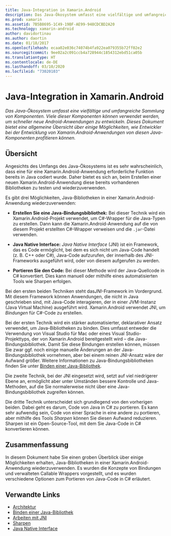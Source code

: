 ```yaml
---
title: Java-Integration in Xamarin.Android
description: Das Java-Ökosystem umfasst eine vielfältige und umfangreiche Sammlung von Komponenten. Viele dieser Komponenten können verwendet werden, um schneller neue Android-Anwendungen zu entwickeln. Dieses Dokument bietet eine allgemeine Übersicht über einige Möglichkeiten, wie Entwickler bei der Entwicklung von Xamarin.Android-Anwendungen von diesen Java-Komponenten profitieren können.
ms.prod: xamarin
ms.assetid: 7B5B8695-1C49-19BF-AE99-948CDCBD2A20
ms.technology: xamarin-android
author: davidortinau
ms.author: daortin
ms.date: 01/18/2017
ms.openlocfilehash: ecaa02e036c74074b4fa922ea079355b72ff02e2
ms.sourcegitcommit: 9ee02a2c091ccb4a728944c1854312ebd51ca05b
ms.translationtype: HT
ms.contentlocale: de-DE
ms.lasthandoff: 03/10/2020
ms.locfileid: "73020103"
---
```

# <a name="java-integration-with-xamarinandroid"></a>Java-Integration in Xamarin.Android

_Das Java-Ökosystem umfasst eine vielfältige und umfangreiche Sammlung von Komponenten. Viele dieser Komponenten können verwendet werden, um schneller neue Android-Anwendungen zu entwickeln. Dieses Dokument bietet eine allgemeine Übersicht über einige Möglichkeiten, wie Entwickler bei der Entwicklung von Xamarin.Android-Anwendungen von diesen Java-Komponenten profitieren können._

## <a name="overview"></a>Übersicht

Angesichts des Umfangs des Java-Ökosystems ist es sehr wahrscheinlich, dass eine für eine Xamarin.Android-Anwendung erforderliche Funktion bereits in Java codiert wurde. Daher bietet es sich an, beim Erstellen einer neuen Xamarin.Android-Anwendung diese bereits vorhandenen Bibliotheken zu testen und wiederzuverwenden.

Es gibt drei Möglichkeiten, Java-Bibliotheken in einer Xamarin.Android-Anwendung wiederzuverwenden: 

- **Erstellen Sie eine Java-Bindungsbibliothek:** Bei dieser Technik wird ein Xamarin.Android-Projekt verwendet, um C#-Wrapper für die Java-Typen zu erstellen. Dann kann die Xamarin.Android-Anwendung auf die von diesem Projekt erstellten C#-Wrapper verweisen und die `.jar`-Datei verwenden. 

- **Java Native Interface:** *Java Native* *Interface* (JNI) ist ein Framework, das es Code ermöglicht, bei dem es sich nicht um Java-Code handelt (z. B. C++ oder C#), Java-Code aufzurufen, der innerhalb des JNI-Frameworks ausgeführt wird, oder von diesem aufgerufen zu werden. 

- **Portieren Sie den Code:** Bei dieser Methode wird der Java-Quellcode in C# konvertiert. Dies kann manuell oder mithilfe eines automatisierten Tools wie Sharpen erfolgen. 

Bei den ersten beiden Techniken steht das*JNI*-Framework im Vordergrund. Mit diesem Framework können Anwendungen, die nicht in Java geschrieben sind, mit Java-Code interagieren, der in einer JVM-Instanz (Java Virtual Machine) ausgeführt wird. Xamarin.Android verwendet JNI, um *Bindungen* für C#-Code zu erstellen. 

Bei der ersten Technik wird ein stärker automatisierter, deklarativer Ansatz verwendet, um Java-Bibliotheken zu binden. Dies umfasst entweder die Verwendung von Visual Studio für Mac oder eines Visual Studio-Projekttyps, der von Xamarin.Android bereitgestellt wird &ndash; die Java-Bindungsbibliothek. Damit Sie diese Bindungen erstellen können, müssen Sie zwar ggf. noch einige manuelle Änderungen an der Java-Bindungsbibliothek vornehmen, aber bei einem reinen JNI-Ansatz wäre der Aufwand größer. Weitere Informationen zu Java-Bindungsbibliotheken finden Sie unter [Binden einer Java-Bibliothek](~/android/platform/binding-java-library/index.md). 

Die zweite Technik, bei der JNI eingesetzt wird, setzt auf viel niedrigerer Ebene an, ermöglicht aber unter Umständen bessere Kontrolle und Java-Methoden, auf die Sie normalerweise nicht über eine Java-Bindungsbibliothek zugreifen können. 

Die dritte Technik unterscheidet sich grundlegend von den vorherigen beiden. Dabei geht es darum, Code von Java in C# zu portieren. Es kann sehr aufwendig sein, Code von einer Sprache in eine andere zu portieren, aber mithilfe des Tools *Sharpen* können Sie diesen Aufwand reduzieren. Sharpen ist ein Open-Source-Tool, mit dem Sie Java-Code in C# konvertieren können. 

## <a name="summary"></a>Zusammenfassung

In diesem Dokument habe Sie einen groben Überblick über einige Möglichkeiten erhalten, Java-Bibliotheken in einer Xamarin.Android-Anwendung wiederzuverwenden. Es wurden die Konzepte von Bindungen und verwalteten Callable Wrappers vorgestellt, und es wurden verschiedene Optionen zum Portieren von Java-Code in C# erläutert. 

## <a name="related-links"></a>Verwandte Links

- [Architektur](~/android/internals/architecture.md)
- [Binden einer Java-Bibliothek](~/android/platform/binding-java-library/index.md)
- [Arbeiten mit JNI](~/android/platform/java-integration/working-with-jni.md)
- [Sharpen](https://github.com/slluis/sharpen)
- [Java Native Interface](https://docs.oracle.com/javase/7/docs/technotes~/jni/index.html)
